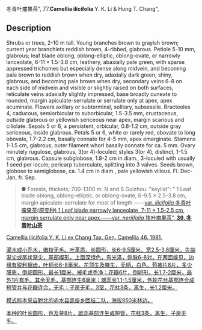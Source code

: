 冬青叶瘤果茶",
77.**Camellia ilicifolia** Y. K. Li & Hung T. Chang",

## Description
Shrubs or trees, 2-10 m tall. Young branches brown to grayish brown; current year branchlets reddish brown, 4-ribbed, glabrous. Petiole 5-10 mm, glabrous; leaf blade oblong, oblong-elliptic, oblong-ovate, or narrowly lanceolate, 6-11 × 1.5-3.8 cm, leathery, abaxially pale green, with sparse appressed trichomes but especially dense along midvein, and becoming pale brown to reddish brown when dry, adaxially dark green, shiny, glabrous, and becoming pale brown when dry, secondary veins 6-8 on each side of midvein and visible or slightly raised on both surfaces, reticulate veins adaxially slightly impressed, base broadly cuneate to rounded, margin apiculate-serrulate or serrulate only at apex, apex acuminate. Flowers axillary or subterminal, solitary, subsessile. Bracteoles 4, caducous, semiorbicular to suborbicular, 1.5-3.5 mm, crustaceous, outside glabrous or yellowish sericeous near apex, margin scarious and ciliolate. Sepals 5 or 6, ± persistent, orbicular, 0.8-1.2 cm, outside gray sericeous, inside glabrous. Petals 5 or 6, white or rarely red, obovate to long obovate, 1.7-2.2 cm, basally connate for 4-5 mm, apex emarginate. Stamens 1-1.5 cm, glabrous; outer filament whorl basally connate for ca. 5 mm. Ovary minutely rugulose, glabrous, 3(or 4)-loculed; styles 3(or 4), distinct, 1-1.5 cm, glabrous. Capsule subglobose, 1.8-2 cm in diam., 3-loculed with usually 1 seed per locule; pericarp tuberculate, splitting into 3 valves. Seeds brown, globose to semiglobose, ca. 1.4 cm in diam., pale yellowish villous. Fl. Dec-Jan, fr. Sep.

> ●  Forests, thickets; 700-1300 m. N and S Guizhou.
  "keylist": "
1 Leaf blade oblong, oblong-elliptic, or oblong-ovate, 6-9.5 × 2.5-3.8 cm, margin apiculate-serrulate for most of length.——<a href='/info/Camellia ilicifolia var. ilicifolia?t=foc'>var. *ilicifolia* 冬青叶瘤果茶(原变种)
1 Leaf blade narrowly lanceolate, 7-11 × 1.5-2.5 cm, margin serrulate only near apex.——<a href='/info/Camellia ilicifolia var. neriifolia?t=foc'>var. *neriifolia* 狭叶瘤果茶",
**39. 冬青叶山茶**

Camellia ilicifolia Y. K. Li ex Chang Tax. Gen. Camellia 46. 1981.

灌木或小乔木，嫩枝无毛。叶革质，长圆形，长6-9.5厘米，宽2.5-3.6厘米，先端渐尖或尾状渐尖，基部楔形，上面深绿色，有光泽，侧脉6-8对，在两面能见，边缘有锐利锯齿，叶柄长6-8毫米。花顶生及腋生，无柄，白色，苞被片8片，多少膜质，倒卵圆形，最长1厘米，被毛或秃净；花瓣6片，倒卵形，长1.7-2厘米，最外1片有毛，其余无毛，基部连生6毫米；雄蕊长1.1-1.5厘米，外轮花丝基部连合成短管并与花瓣连合，无毛；子房无毛，3室，花柱3条，离生，长1.2厘米。

模式标本采自黔北的赤水县凯旋乡团结二队，海拔950米林边。

本种的叶长圆形，苞及萼8片，雄蕊基部连生成短管，花柱3条，离生，子房无毛。
